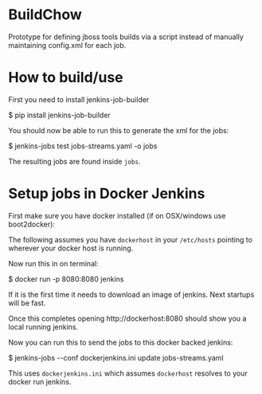 BuildChow
=========

Prototype for defining jboss tools builds via a script instead of manually maintaining config.xml for each job.

How to build/use
================

First you need to install jenkins-job-builder

   $ pip install jenkins-job-builder

You should now be able to run this to generate the xml for the jobs:

   $ jenkins-jobs  test jobs-streams.yaml -o jobs

The resulting jobs are found inside `jobs`.

Setup jobs in Docker Jenkins
=

First make sure you have docker installed (if on OSX/windows use
boot2docker):

The following assumes you have `dockerhost` in your `/etc/hosts`
pointing to wherever your docker host is running.

Now run this in on terminal:

   $ docker run -p 8080:8080 jenkins

If it is the first time it needs to download an image of jenkins. Next
startups will be fast.

Once this completes opening http://dockerhost:8080 should show you a
local running jenkins.

Now you can run this to send the jobs to this docker backed jenkins:

   $ jenkins-jobs --conf dockerjenkins.ini update jobs-streams.yaml

This uses `dockerjenkins.ini` which assumes `dockerhost` resolves to
your docker run jenkins.

